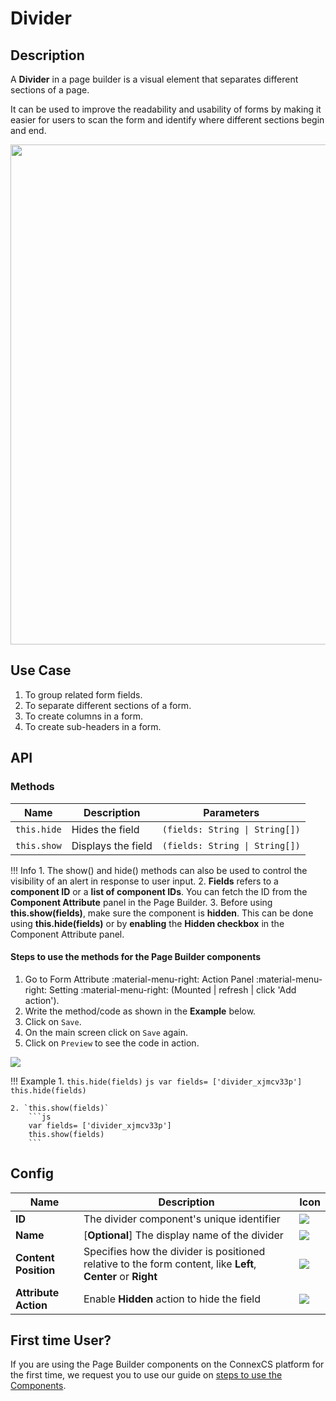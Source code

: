 # Divider

## Description

A **Divider** in a page builder is a visual element that separates different sections of a page.

It can be used to improve the readability and usability of forms by making it easier for users to scan the form and identify where different sections begin and end.

<img src= "/apps/components/img/divider.png" width="800">

## Use Case

1. To group related form fields.
2. To separate different sections of a form.
3. To create columns in a form.
4. To create sub-headers in a form.

## API

### Methods

| **Name**| **Description**|**Parameters**|
|---------|----------------|--------------|
|`this.hide`|Hides the field|`(fields: String \| String[])`|
|`this.show`|Displays the field|`(fields: String \| String[])`|

!!! Info
    1. The show() and hide() methods can also be used to control the visibility of an alert in response to user input.
    2. **Fields** refers to a **component ID** or a **list of component IDs**. You can fetch the ID from the **Component Attribute** panel in the Page Builder.
    3. Before using **this.show(fields)**, make sure the component is **hidden**. This can be done using **this.hide(fields)** or by **enabling** the **Hidden checkbox** in the Component Attribute panel.

#### Steps to use the methods for the Page Builder components

1. Go to Form Attribute :material-menu-right: Action Panel :material-menu-right: Setting :material-menu-right: (Mounted | refresh | click 'Add action').
2. Write the method/code as shown in the **Example** below.
3. Click on `Save`.
4. On the main screen click on `Save` again.
5. Click on `Preview` to see the code in action.
<img src= "/apps/components/img/check1.png">

!!! Example
    1. `this.hide(fields)`
        ```js
        var fields= ['divider_xjmcv33p']
        this.hide(fields)
        ```
    
    2. `this.show(fields)`
        ```js
        var fields= ['divider_xjmcv33p']
        this.show(fields)
        ```

## Config

| **Name**|**Description**|**Icon**|
|---------|---------------|--------|
|**ID**| The divider component's unique identifier|<img src= "/apps/components/img/input_id.png">|
|**Name**| [**Optional**] The display name of the divider|<img src= "/apps/components/img/checkbox_name.png">|
|**Content Position**|Specifies how the divider is positioned relative to the form content, like **Left**, **Center** or **Right**|<img src= "/apps/components/img/divider_contentposition.png">|
|**Attribute Action**|Enable **Hidden** action to hide the field|<img src= "/apps/components/img/alert_arrtibuteaction.png">|

## First time User?

If you are using the Page Builder components on the ConnexCS platform for the first time, we request you to use our guide on <a href="https://bani-appsection--connexcs-docs.netlify.app/apps/page-builder/#steps-to-use-components-in-the-page-builder" target="_blank">steps to use the Components</a>.